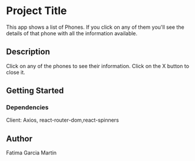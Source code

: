 # Project Title

This app shows a list of Phones. If you click on any of them you'll see the details of that phone with all the information available.

## Description

Click on any of the phones to see their information. Click on the X button to close it.

## Getting Started

### Dependencies

Client: Axios, react-router-dom,react-spinners


## Author

Fatima Garcia Martin
